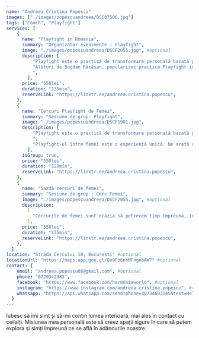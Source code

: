 ```yaml
---
name: "Andreea Cristina Popescu"
images: ["./images/popescuandreea/DSC07506.jpg"]
tags: ["Coach", "Playfight"]
services: [
    {
      name: "Playfight in Romania",
      summary: "Organizator evenimente : Playfight",
      image: "./images/popescuandreea/DSCF2055.jpg", #optional
      description: [
          "Playfight este o practică de transformare personală bazată pe mișcare și interacțiune fizică prin care dezvoltăm o conexiune mai autentică cu noi înșine și cu ceilalți. Prin joacă, într-un cadru de siguranță și comunicare deschisă, învățăm să fim în contact cu emoțiile noastre și să le folosim puterea pentru a îmbunătăți calitatea relațiilor din viața noastră.",
          "Alături de Bogdan Răcășan, popularizez practica Playfight în România, prin cercuri de 3 ore, workshop-uri de o zi și evenimente Playfight Immersion. Pentru mai multe detalii, trimite-mi un mesaj.
          ",
        ],
      price: "550lei",
      duration: "135min",
      reserveLink: "https://linktr.ee/andreea.cristina.popescu",
    },
    {
      name: "Cercuri Playfight de Femei",
      summary: "Sesiune de grup: Playfight",
      image: "./images/popescuandreea/DSCF1981.jpg",
      description: [
          "Playfight este o practică de transformare personală bazată pe mișcare și interacțiune fizică prin care dezvoltăm o conexiune mai autentică cu noi înșine și cu ceilalți. Prin joacă, într-un cadru de siguranță și comunicare deschisă, învățăm să fim în contact cu emoțiile noastre și să le folosim puterea pentru a îmbunătăți calitatea relațiilor din viața noastră.
          ",
          "Playfight-ul între femei este o experiență unică. Ne arată cât de asemănătoare suntem. Ne amintește de apropierea, vulnerabilitatea și intimitatea la care deseori poftim. Joaca între surori ne conectează la forța grijulie, gingășia puternică, flow-ul feminin, competiția jucăușă și sinceritatea momentului prezent. Pentru detalii despre cercurile viitoare, trimite-mi un mesaj.",
        ],
      isGroup: true,
      price: "550lei",
      duration: "120min",
      reserveLink: "https://linktr.ee/andreea.cristina.popescu",
    },
    {
      name: "Gazdă cercuri de femei",
      summary: "Sesiune de grup : Cerc Femei",
      image: "./images/popescuandreea/DSCF2055.jpg", #optional
      description:
        [
          "Cercurile de femei sunt ocazia să petrecem timp împreuna, în prezență, deschidere și ascultare, fără terapie, sfaturi, intervenții sau facilitare. Am studiat și integrat cele 10 Întelegeri din Cartea Femei în Cercul Lunii, alături de femeile din comunitate, într-un mentorat de 6 luni ghidat de Iunia Pașca. Valorile practicate în cerc sunt: Oglindirea, Suveranitatea, Ascultarea profundă, Asumarea, Non-judecata, Spațiul curat, Onorarea ritmului interior și Autenticitatea. Îmi propun să aduc aceste valori în orice spațiu în care sunt prezentă. Pentru mai multe detalii, trimite-mi un mesaj.",
        ],
      price: "550lei",
      duration: "135min",
      reserveLink: "https://linktr.ee/andreea.cristina.popescu",
    },
  ]
location: "Strada Cercului 18, Bucuresti" #optional
locationUrl: "https://maps.app.goo.gl/Qo9Fo6nnMFngebAW7" #optional
contact: {
    email: "andreea.popescu08@gmail.com", #optional
    phone: "0729342383",
    facebook: "https://www.facebook.com/harmoniaworld", #optional
    instagram: "https://www.instagram.com/andreea.cristina.popescu", #optional
    whatsapp: "https://api.whatsapp.com/send?phone=40734693145&text=Hello!", #optional
  }
---
```


Iubesc să îmi simt și să-mi conțin lumea interioară, mai ales în contact cu ceilalți. Misiunea mea personală este să creez spații sigure în care să putem explora și simți împreună ce se află în adâncurile noastre.
